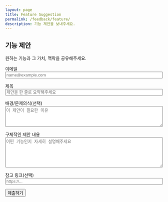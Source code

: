 ```yaml
---
layout: page
title: Feature Suggestion
permalink: /feedback/feature/
description: 기능 제안을 보내주세요.
---
```


## 기능 제안

원하는 기능과 그 가치, 맥락을 공유해주세요.

<form id="feature-form" action="https://formsubmit.co/captain@goolzy.com" method="POST">
  <input type="hidden" name="_template" value="table">
  <input type="hidden" name="_subject" id="feature_subject" value="[기능 제안] 제출">
  <input type="hidden" name="Category" value="기능 제안">
  <input type="hidden" name="_next" value="{{ '/feedback/feature/?success=1' | absolute_url }}">
  <input type="text" name="website" style="display:none" tabindex="-1" autocomplete="off">

  <label>이메일
    <input type="email" name="Email" required placeholder="name@example.com">
  </label>
  <input type="hidden" name="uid" value="">

  <label>제목
    <input type="text" name="Title" id="feature_title" required placeholder="제안을 한 줄로 요약해주세요">
  </label>

  <label>배경/문제의식(선택)
    <textarea name="Background" rows="4" placeholder="이 제안이 필요한 이유"></textarea>
  </label>

  <label>구체적인 제안 내용
    <textarea name="Proposal" rows="6" required placeholder="어떤 기능인지 자세히 설명해주세요"></textarea>
  </label>

  <label>참고 링크(선택)
    <input type="url" name="Reference_URL" placeholder="https://...">
  </label>

  <button type="submit" class="btn">제출하기</button>
</form>

<div id="feature-status" class="notice" style="display:none;"></div>

<script>
(function(){
  try {
    var p = new URLSearchParams(window.location.search);
    if (p.get('success') === '1') {
      var box = document.getElementById('feature-status');
      box.style.display = 'block';
      box.textContent = '감사합니다! 기능 제안이 전송되었습니다.';
    }
  } catch(e){}
  function updateSubject(){
    var t = document.getElementById('feature_title').value || '제목 미입력';
    document.getElementById('feature_subject').value = '[기능 제안] ' + t;
  }
  document.getElementById('feature-form').addEventListener('input', updateSubject);
})();
</script>

<style>
form#feature-form label { display:block; margin: 0.75rem 0; }
form#feature-form input[type="text"],
form#feature-form input[type="email"],
form#feature-form input[type="url"],
form#feature-form textarea { width:100%; }
.notice { background: #eefcf7; border:1px solid #c9f1e6; padding:0.75rem 1rem; border-radius: 8px; margin-top: 1rem; }
</style>
